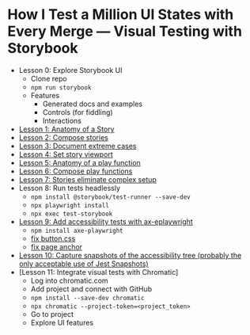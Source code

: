 # How I Test a Million UI States with Every Merge — Visual Testing with Storybook

- Lesson 0: Explore Storybook UI
  - Clone repo
  - `npm run storybook`
  - Features
    - Generated docs and examples
    - Controls (for fiddling)
    - Interactions
- [Lesson 1: Anatomy of a Story](./src/stories/Button.stories.js#L5)
- [Lesson 2: Compose stories](./src/stories/Button.stories.js#L60)
- [Lesson 3: Document extreme cases](./src/stories/Header.stories.js#L29)
- [Lesson 4: Set story viewport](./src/stories/Header.stories.js#L54)
- [Lesson 5: Anatomy of a play function](./src/stories/Page.stories.js#L16)
- [Lesson 6: Compose play functions](./src/stories/Page.stories.js#L41)
- [Lesson 7: Stories eliminate complex setup](./src/stories/Page.jsx#L7)
- Lesson 8: Run tests headlessly
  - `npm install @storybook/test-runner --save-dev`
  - `npx playwright install`
  - `npx exec test-storybook`
- [Lesson 9: Add accessibility tests with ax-eplaywright](./.storybook/test-runner.js#L2)
  - `npm install axe-playwright`
  - [fix button.css](./src/stories/button.css#L12)
  - [fix page anchor](./src/stories/page.css#L27)
- [Lesson 10: Capture snapshots of the accessibility tree (probably the only acceptable use of Jest Snapshots)](./.storybook/test-runner.js#L32)
- [Lesson 11: Integrate visual tests with Chromatic]
  - Log into chromatic.com
  - Add project and connect with GitHub
  - `npm install --save-dev chromatic`
  - `npx chromatic --project-token=<project_token>`
  - Go to project
  - Explore UI features